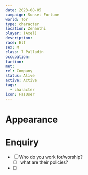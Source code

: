 ```yaml
---
date: 2023-08-05
campaign: Sunset Fortune
world: Tor
type: character
location: Zenanthi
player: (Axel)
description: 
race: Elf
sex: M
class: 7 Palladin
occupation: 
faction: 
met: 
rel: Company
status: Alive
active: Active
tags:
  - character
icon: FasUser
---
```

# Appearance
# Enquiry 
 - [ ] Who do you work for/worship?
	 - [ ] what are their policies?
 - [ ] 